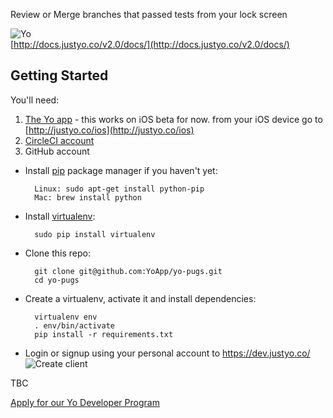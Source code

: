 Review or Merge branches that passed tests from your lock screen

![Yo](http://cl.ly/image/0c303E0I3d3W/Untitled.png)  
[http://docs.justyo.co/v2.0/docs/](http://docs.justyo.co/v2.0/docs/)


## Getting Started

You'll need:    
1. [The Yo app](https://justyo.co/) - this works on iOS beta for now. from your iOS device go to [http://justyo.co/ios](http://justyo.co/ios)  
2. [CircleCI account](http://circleci.com)  
3. GitHub account  


* Install [pip](http://pip.readthedocs.org/en/latest/installing.html) package manager if you haven't yet:

        Linux: sudo apt-get install python-pip
        Mac: brew install python

* Install [virtualenv](http://virtualenv.readthedocs.org/en/latest/virtualenv.html#installation):

        sudo pip install virtualenv

* Clone this repo: 

        git clone git@github.com:YoApp/yo-pugs.git
        cd yo-pugs
        
* Create a virtualenv, activate it and install dependencies:

        virtualenv env
        . env/bin/activate
        pip install -r requirements.txt

* Login or signup using your personal account to https://dev.justyo.co/
![Create client](http://cl.ly/image/3S2u2U0X0H0d/Screen%20Shot%202015-07-27%20at%201.37.00%20PM.png)

TBC

[Apply for our Yo Developer Program](https://yoapp.typeform.com/to/xi0WMz)
